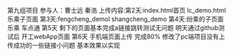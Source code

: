 ﻿第九组项目
参与人：曹士远 秦浩 
上传内容:第2天:index.html首页   lc_demo.html乐乘子页面
         第3天:fengcheng_demol shangcheng_demo 
         第4天:纷乘的子页面  乐乘  车点通
         第5天 剩下的页面基本完成a链接跳转测试无问题  明天通过github测试后 开工webApp页面 
         第6天 手机端页面上传 完成80%  修改了pc端项目没有上传成功的一些链接小问题
         基本效果以实现 

       

